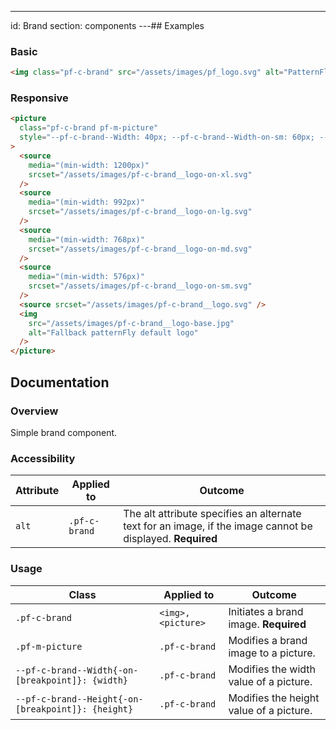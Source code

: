 ---
id: Brand
section: components
---## Examples

### Basic

```html
<img class="pf-c-brand" src="/assets/images/pf_logo.svg" alt="PatternFly logo" />

```

### Responsive

```html
<picture
  class="pf-c-brand pf-m-picture"
  style="--pf-c-brand--Width: 40px; --pf-c-brand--Width-on-sm: 60px; --pf-c-brand--Width-on-md: 220px;"
>
  <source
    media="(min-width: 1200px)"
    srcset="/assets/images/pf-c-brand__logo-on-xl.svg"
  />
  <source
    media="(min-width: 992px)"
    srcset="/assets/images/pf-c-brand__logo-on-lg.svg"
  />
  <source
    media="(min-width: 768px)"
    srcset="/assets/images/pf-c-brand__logo-on-md.svg"
  />
  <source
    media="(min-width: 576px)"
    srcset="/assets/images/pf-c-brand__logo-on-sm.svg"
  />
  <source srcset="/assets/images/pf-c-brand__logo.svg" />
  <img
    src="/assets/images/pf-c-brand__logo-base.jpg"
    alt="Fallback patternFly default logo"
  />
</picture>

```

## Documentation

### Overview

Simple brand component.

### Accessibility

| Attribute | Applied to    | Outcome                                                                                                    |
| --------- | ------------- | ---------------------------------------------------------------------------------------------------------- |
| `alt`     | `.pf-c-brand` | The alt attribute specifies an alternate text for an image, if the image cannot be displayed. **Required** |

### Usage

| Class                                              | Applied to         | Outcome                                 |
| -------------------------------------------------- | ------------------ | --------------------------------------- |
| `.pf-c-brand`                                      | `<img>, <picture>` | Initiates a brand image. **Required**   |
| `.pf-m-picture`                                    | `.pf-c-brand`      | Modifies a brand image to a picture.    |
| `--pf-c-brand--Width{-on-[breakpoint]}: {width}`   | `.pf-c-brand`      | Modifies the width value of a picture.  |
| `--pf-c-brand--Height{-on-[breakpoint]}: {height}` | `.pf-c-brand`      | Modifies the height value of a picture. |
